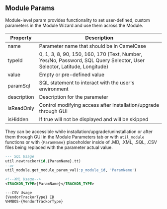 ## Module Params
Module-level param provides functionality to set user-defined, custom parameters in the Module Wizard and use them across the Module.

| Property  | Description |
| ------------- | ------------- |
| name  | Parameter name that should be in CamelCase  |
| typeId  | 0, 1, 3, 8, 90, 150, 160, 170 (Text, Number, Yes/No, Password, SQL Query Selector, User Selector, Latitude, Longitude)  |
| value  | Empty or pre-defined value  |
| paramSql  | SQL statement to interact with the user's environment  |
| description  | Description for the parameter |
| isReadOnly  | Control modifying access after installation/upgrade through GUI  |
| isHidden  | If true will not be displayed and will be skipped  |

They can be accessible while installation/upgrade/uninstallation or after them through GUI in the Module Parameters tab or with `util_module` functions or with `{ParamName}` placeholder inside of .MD, .XML, .SQL, .CSV files being replaced with the parameter actual value.

```sql
--- SQL Usage
util.newtrackor(id.{ParamName}.tt)
--or
util_module.get_module_param_val(:p_module_id, 'ParamName')
```

``````xml
<!--XML Usage-->
<TRACKOR_TYPE>{ParamName}</TRACKOR_TYPE> 
``````

```CSV
---CSV Usage
{VendorTrackorType} ID
VHMBOS-{VendorTrackorType}
```
